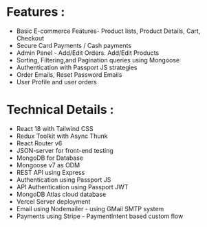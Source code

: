 
# Features :

- Basic E-commerce Features- Product lists, Product Details, Cart, Checkout
- Secure Card Payments / Cash payments
- Admin Panel - Add/Edit Orders. Add/Edit Products
- Sorting, Filtering,and Pagination queries using Mongoose
- Authentication with Passport JS strategies
- Order Emails, Reset Password Emails
- User Profile and user orders
  
# Technical Details :
- React 18 with Tailwind CSS
- Redux Toolkit with Async Thunk
- React Router v6
- JSON-server for front-end testing
- MongoDB for Database
- Mongoose v7 as ODM
- REST API using Express
- Authentication using Passport JS
- API Authentication using Passport JWT
- MongoDB Atlas cloud database
- Vercel Server deployment
- Email using Nodemailer - using GMail SMTP system
- Payments using Stripe - PaymentIntent based custom flow
